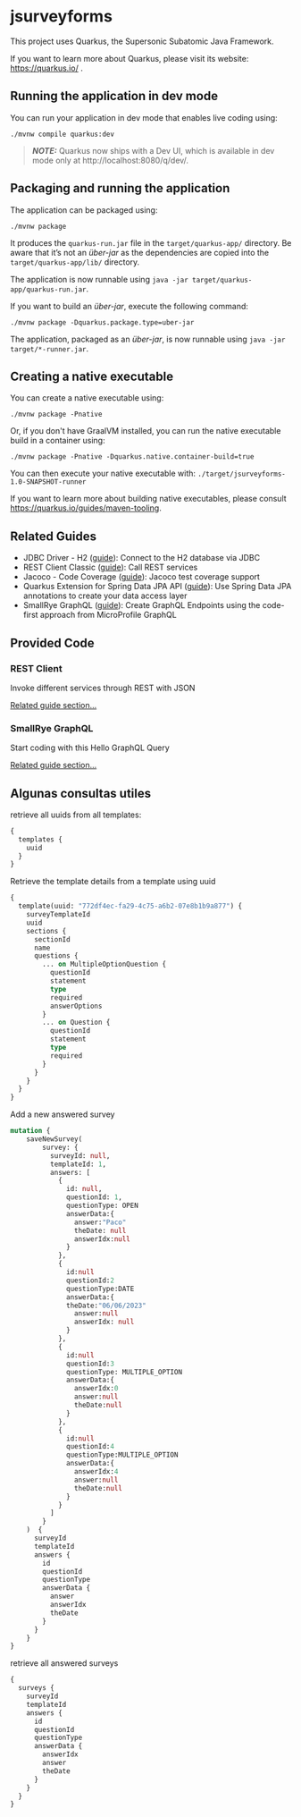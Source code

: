 # jsurveyforms

This project uses Quarkus, the Supersonic Subatomic Java Framework.

If you want to learn more about Quarkus, please visit its website: https://quarkus.io/ .

## Running the application in dev mode

You can run your application in dev mode that enables live coding using:

```shell script
./mvnw compile quarkus:dev
```

> **_NOTE:_**  Quarkus now ships with a Dev UI, which is available in dev mode only at http://localhost:8080/q/dev/.

## Packaging and running the application

The application can be packaged using:

```shell script
./mvnw package
```

It produces the `quarkus-run.jar` file in the `target/quarkus-app/` directory.
Be aware that it’s not an _über-jar_ as the dependencies are copied into the `target/quarkus-app/lib/` directory.

The application is now runnable using `java -jar target/quarkus-app/quarkus-run.jar`.

If you want to build an _über-jar_, execute the following command:

```shell script
./mvnw package -Dquarkus.package.type=uber-jar
```

The application, packaged as an _über-jar_, is now runnable using `java -jar target/*-runner.jar`.

## Creating a native executable

You can create a native executable using:

```shell script
./mvnw package -Pnative
```

Or, if you don't have GraalVM installed, you can run the native executable build in a container using:

```shell script
./mvnw package -Pnative -Dquarkus.native.container-build=true
```

You can then execute your native executable with: `./target/jsurveyforms-1.0-SNAPSHOT-runner`

If you want to learn more about building native executables, please consult https://quarkus.io/guides/maven-tooling.

## Related Guides

- JDBC Driver - H2 ([guide](https://quarkus.io/guides/datasource)): Connect to the H2 database via JDBC
- REST Client Classic ([guide](https://quarkus.io/guides/rest-client)): Call REST services
- Jacoco - Code Coverage ([guide](https://quarkus.io/guides/tests-with-coverage)): Jacoco test coverage support
- Quarkus Extension for Spring Data JPA API ([guide](https://quarkus.io/guides/spring-data-jpa)): Use Spring Data JPA
  annotations to create your data access layer
- SmallRye GraphQL ([guide](https://quarkus.io/guides/microprofile-graphql)): Create GraphQL Endpoints using the
  code-first approach from MicroProfile GraphQL

## Provided Code

### REST Client

Invoke different services through REST with JSON

[Related guide section...](https://quarkus.io/guides/rest-client)

### SmallRye GraphQL

Start coding with this Hello GraphQL Query

[Related guide section...](https://quarkus.io/guides/smallrye-graphql)


## Algunas consultas utiles

retrieve all uuids from all templates:
```graphql
{
  templates {
    uuid
  }
}
```
Retrieve the template details from a template using uuid

```graphql
{
  template(uuid: "772df4ec-fa29-4c75-a6b2-07e8b1b9a877") {
    surveyTemplateId
    uuid
    sections {
      sectionId
      name
      questions {
        ... on MultipleOptionQuestion {
          questionId
          statement
          type
          required
          answerOptions
        }
        ... on Question {
          questionId
          statement
          type
          required
        }
      }
    }
  }
}
```

Add a new answered survey

```graphql
mutation {
    saveNewSurvey(
        survey: {
          surveyId: null,
          templateId: 1,
          answers: [
            {
              id: null,
              questionId: 1,
              questionType: OPEN
              answerData:{
                answer:"Paco"
                theDate: null
                answerIdx:null
              }
            },
            {
              id:null
              questionId:2
              questionType:DATE
              answerData:{
              theDate:"06/06/2023"
                answer:null
                answerIdx: null
              }
            },
            {
              id:null
              questionId:3
              questionType: MULTIPLE_OPTION
              answerData:{
                answerIdx:0
                answer:null
                theDate:null
              }
            },
            {
              id:null
              questionId:4
              questionType:MULTIPLE_OPTION
              answerData:{
                answerIdx:4
                answer:null
                theDate:null
              }
            }
          ]
        }
    )  {
      surveyId
      templateId
      answers {
        id
        questionId
        questionType
        answerData {
          answer
          answerIdx
          theDate
        }
      }
    }
}
```
retrieve all answered surveys

```graphql
{
  surveys {
    surveyId
    templateId
    answers {
      id
      questionId
      questionType
      answerData {
        answerIdx
        answer
        theDate
      }
    }
  }
}
```
